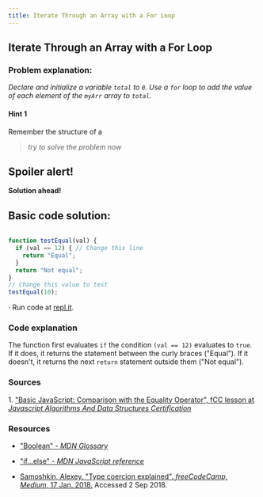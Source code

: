 ```yaml
---
title: Iterate Through an Array with a For Loop
---
```

## Iterate Through an Array with a For Loop
### Problem explanation:
_Declare and initialize a variable `total` to `0`. Use a `for` loop to add the value of each element of the `myArr` array to `total`._

#### Hint 1
Remember the structure of a
> _try to solve the problem now_


## Spoiler alert!

**Solution ahead!**

## Basic code solution:

```javascript

function testEqual(val) {
  if (val == 12) { // Change this line
    return "Equal";
  }
  return "Not equal";
}
// Change this value to test
testEqual(10);

```
·  Run code at [repl.it](https://repl.it/@AdrianSkar/Basic-JS-Comparison-with-greater-operator).

### Code explanation
The function first evaluates `if` the condition `(val == 12)` evaluates to `true`. If it does, it returns the statement between the curly braces ("Equal"). If it doesn't, it returns the next `return` statement outside them ("Not equal"). 

### Sources
<span id="cite1">1</span>. ["Basic JavaScript: Comparison with the Equality Operator", fCC lesson at *Javascript Algorithms And Data Structures Certification*](https://learn.freecodecamp.org/javascript-algorithms-and-data-structures/basic-javascript/comparison-with-the-equality-operator)

### Resources
- ["Boolean" - *MDN Glossary*](https://developer.mozilla.org/en-US/docs/Glossary/Boolean)

- ["if...else" - *MDN JavaScript reference*](https://developer.mozilla.org/en-US/docs/Web/JavaScript/Reference/Statements/if...else)

- [Samoshkin, Alexey. "Type coercion explained". *freeCodeCamp, Medium*, 17 Jan. 2018.](https://medium.freecodecamp.org/js-type-coercion-explained-27ba3d9a2839) Accessed 2 Sep 2018. 


<!--stackedit_data:
eyJoaXN0b3J5IjpbMTI0Njc5MzkxNSwtMTYzNTcwNzUzMSwtNT
E3MjIzNjM1LDY4NTY3NTE0OSwtODI1MzA1NDgsLTE5MzQ4OTMy
NSwyMDUyOTk1ODYwLDE1NjEwMDE3NTcsMTgzNzU1MjI5MywtMT
E1MDEzMzI2NywxNTEzODQ2MjA0LC0yMTQ2NzY0NDQ3LC0yNDA2
MDcwNTUsMjEzNTYwMTYyNCw4MTUyMzY5NTgsODIwODE1Mjg3LC
0xMTU2NDMyNjI2LC01OTg5MjU0MDYsLTk5MjM0NjI5NywtMTM2
NTAwNzc1NV19
-->